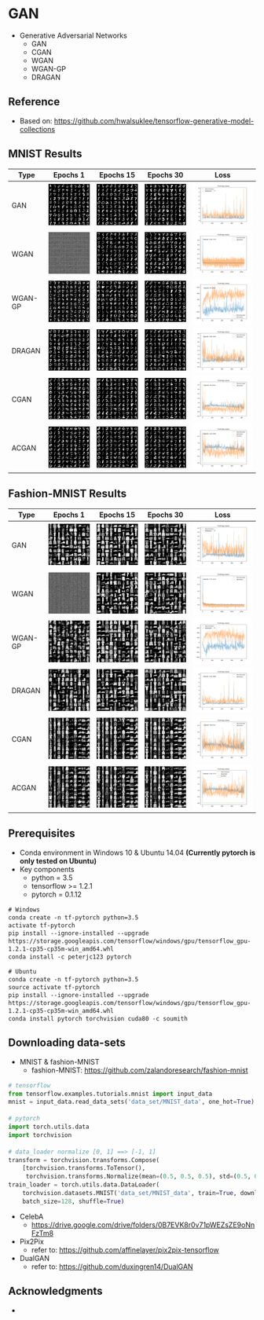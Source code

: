 # GAN
* Generative Adversarial Networks
  * GAN
  * CGAN
  * WGAN
  * WGAN-GP
  * DRAGAN

## Reference
* Based on: https://github.com/hwalsuklee/tensorflow-generative-model-collections

## MNIST Results
| Type | Epochs 1 | Epochs 15 | Epochs 30 | Loss |
| ---- | -------- | --------- | --------- | ---- |
| GAN | ![](./results/gan/original-MNIST-val-e001.png) | ![](./results/gan/original-MNIST-val-e015.png) | ![](./results/gan/original-MNIST-val-e030.png) | ![](./results/gan/original-MNIST-losses.png) |
| WGAN | ![](./results/wgan/original-MNIST-val-e001.png) | ![](./results/wgan/original-MNIST-val-e015.png) | ![](./results/wgan/original-MNIST-val-e030.png) | ![](./results/wgan/original-MNIST-losses.png) |
| WGAN-GP | ![](./results/wgan-gp/original-MNIST-val-e001.png) | ![](./results/wgan-gp/original-MNIST-val-e015.png) | ![](./results/wgan-gp/original-MNIST-val-e030.png) | ![](./results/wgan-gp/original-MNIST-losses.png) |
| DRAGAN | ![](./results/dragan/original-MNIST-val-e001.png) | ![](./results/dragan/original-MNIST-val-e015.png) | ![](./results/dragan/original-MNIST-val-e030.png) | ![](./results/dragan/original-MNIST-losses.png) |
| CGAN | ![](./results/cgan/original-MNIST-val-e001.png) | ![](./results/cgan/original-MNIST-val-e015.png) | ![](./results/cgan/original-MNIST-val-e030.png) | ![](./results/cgan/original-MNIST-losses.png) |
| ACGAN | ![](./results/acgan/original-MNIST-val-e001.png) | ![](./results/acgan/original-MNIST-val-e015.png) | ![](./results/acgan/original-MNIST-val-e030.png) | ![](./results/acgan/original-MNIST-losses.png) |

## Fashion-MNIST Results
| Type | Epochs 1 | Epochs 15 | Epochs 30 | Loss |
| ---- | -------- | --------- | --------- | ---- |
| GAN | ![](./results/gan/fashion-MNIST-val-e001.png) | ![](./results/gan/fashion-MNIST-val-e015.png) | ![](./results/gan/fashion-MNIST-val-e030.png) | ![](./results/gan/fashion-MNIST-losses.png) |
| WGAN | ![](./results/wgan/fashion-MNIST-val-e001.png) | ![](./results/wgan/fashion-MNIST-val-e015.png) | ![](./results/wgan/fashion-MNIST-val-e030.png) | ![](./results/wgan/fashion-MNIST-losses.png) |
| WGAN-GP | ![](./results/wgan-gp/fashion-MNIST-val-e001.png) | ![](./results/wgan-gp/fashion-MNIST-val-e015.png) | ![](./results/wgan-gp/fashion-MNIST-val-e030.png) | ![](./results/wgan-gp/fashion-MNIST-losses.png) |
| DRAGAN | ![](./results/dragan/fashion-MNIST-val-e001.png) | ![](./results/dragan/fashion-MNIST-val-e015.png) | ![](./results/dragan/fashion-MNIST-val-e030.png) | ![](./results/dragan/fashion-MNIST-losses.png) |
| CGAN | ![](./results/cgan/fashion-MNIST-val-e001.png) | ![](./results/cgan/fashion-MNIST-val-e015.png) | ![](./results/cgan/fashion-MNIST-val-e030.png) | ![](./results/cgan/fashion-MNIST-losses.png) |
| ACGAN | ![](./results/acgan/fashion-MNIST-val-e001.png) | ![](./results/acgan/fashion-MNIST-val-e015.png) | ![](./results/acgan/fashion-MNIST-val-e030.png) | ![](./results/acgan/fashion-MNIST-losses.png) |
  


## Prerequisites

* Conda environment in Windows 10 & Ubuntu 14.04 **(Currently pytorch is only tested on Ubuntu)**
* Key components
  * python = 3.5
  * tensorflow >= 1.2.1
  * pytorch = 0.1.12

```shell
# Windows
conda create -n tf-pytorch python=3.5
activate tf-pytorch
pip install --ignore-installed --upgrade https://storage.googleapis.com/tensorflow/windows/gpu/tensorflow_gpu-1.2.1-cp35-cp35m-win_amd64.whl
conda install -c peterjc123 pytorch
```

```shell
# Ubuntu
conda create -n tf-pytorch python=3.5
source activate tf-pytorch
pip install --ignore-installed --upgrade https://storage.googleapis.com/tensorflow/windows/gpu/tensorflow_gpu-1.2.1-cp35-cp35m-win_amd64.whl
conda install pytorch torchvision cuda80 -c soumith
```

## Downloading data-sets

* MNIST & fashion-MNIST
  * fashion-MNIST: https://github.com/zalandoresearch/fashion-mnist
```python
# tensorflow
from tensorflow.examples.tutorials.mnist import input_data
mnist = input_data.read_data_sets('data_set/MNIST_data', one_hot=True)

# pytorch
import torch.utils.data
import torchvision

# data_loader normalize [0, 1] ==> [-1, 1]
transform = torchvision.transforms.Compose(
    [torchvision.transforms.ToTensor(),
     torchvision.transforms.Normalize(mean=(0.5, 0.5, 0.5), std=(0.5, 0.5, 0.5)) ])
train_loader = torch.utils.data.DataLoader(
    torchvision.datasets.MNIST('data_set/MNIST_data', train=True, download=True, transform=transform),
    batch_size=128, shuffle=True)
```

* CelebA
  * https://drive.google.com/drive/folders/0B7EVK8r0v71pWEZsZE9oNnFzTm8
* Pix2Pix
  * refer to: https://github.com/affinelayer/pix2pix-tensorflow
* DualGAN
  * refer to: https://github.com/duxingren14/DualGAN
 
## Acknowledgments

* 
